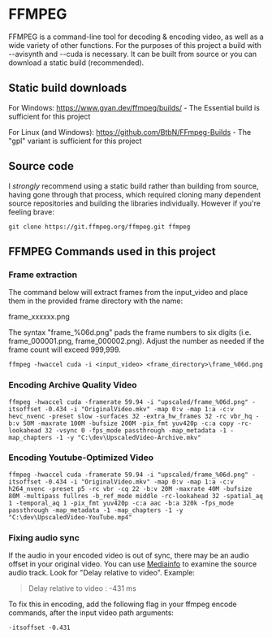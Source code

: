 # FFMPEG
FFMPEG is a command-line tool for decoding & encoding video, as well as a wide variety of other functions.  For the purposes of this project a build with --avisynth and --cuda is necessary. It can be built from source or you can download a static build (recommended).

## Static build downloads

For Windows:
https://www.gyan.dev/ffmpeg/builds/ - The Essential build is sufficient for this project

For Linux (and Windows):
https://github.com/BtbN/FFmpeg-Builds - The "gpl" variant is sufficient for this project

## Source code

I *strongly* recommend using a static build rather than building from source, having gone through that process, which required cloning many dependent source repositories and building the libraries individually. However if you're feeling brave:

```
git clone https://git.ffmpeg.org/ffmpeg.git ffmpeg
```

## FFMPEG Commands used in this project

### Frame extraction

The command below will extract frames from the input_video and place them in the provided frame directory with the name:

frame_xxxxxx.png

The syntax "frame_%06d.png" pads the frame numbers to six digits (i.e. frame_000001.png, frame_000002.png).  Adjust the number as needed if the frame count will exceed 999,999.
```
ffmpeg -hwaccel cuda -i <input_video> <frame_directory>\frame_%06d.png
```

### Encoding Archive Quality Video

```
ffmpeg -hwaccel cuda -framerate 59.94 -i "upscaled/frame_%06d.png" -itsoffset -0.434 -i "OriginalVideo.mkv" -map 0:v -map 1:a -c:v hevc_nvenc -preset slow -surfaces 32 -extra_hw_frames 32 -rc vbr_hq -b:v 50M -maxrate 100M -bufsize 200M -pix_fmt yuv420p -c:a copy -rc-lookahead 32 -vsync 0 -fps_mode passthrough -map_metadata -1 -map_chapters -1 -y "C:\dev\UpscaledVideo-Archive.mkv"
```

### Encoding Youtube-Optimized Video

```
ffmpeg -hwaccel cuda -framerate 59.94 -i "upscaled/frame_%06d.png" -itsoffset -0.434 -i "OriginalVideo.mkv" -map 0:v -map 1:a -c:v h264_nvenc -preset p5 -rc vbr -cq 22 -b:v 20M -maxrate 40M -bufsize 80M -multipass fullres -b_ref_mode middle -rc-lookahead 32 -spatial_aq 1 -temporal_aq 1 -pix_fmt yuv420p -c:a aac -b:a 320k -fps_mode passthrough -map_metadata -1 -map_chapters -1 -y "C:\dev\UpscaledVideo-YouTube.mp4"
```

### Fixing audio sync

If the audio in your encoded video is out of sync, there may be an audio offset in your original video. You can use [Mediainfo](https://www.majorgeeks.com/files/details/mediainfo_lite.html) to examine the source audio track. Look for "Delay relative to video". Example:

> Delay relative to video                  : -431 ms

To fix this in encoding, add the following flag in your ffmpeg encode commands, after the input video path arguments:
```
-itsoffset -0.431 
```